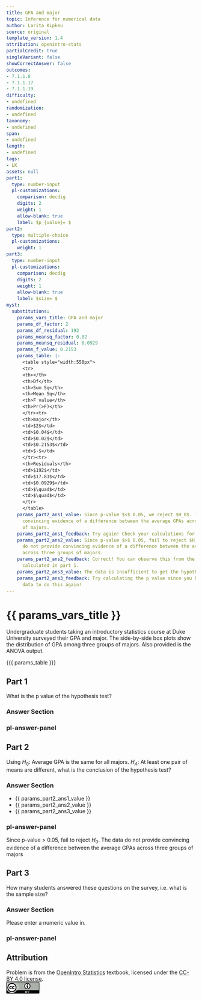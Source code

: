 ```yaml
---
title: GPA and major
topic: Inference for numerical data
author: Larita Kipkeu
source: original
template_version: 1.4
attribution: openintro-stats
partialCredit: true
singleVariant: false
showCorrectAnswer: false
outcomes:
- 7.1.1.8
- 7.1.1.17
- 7.1.1.19
difficulty:
- undefined
randomization:
- undefined
taxonomy:
- undefined
span:
- undefined
length:
- undefined
tags:
- LK
assets: null
part1:
  type: number-input
  pl-customizations:
    comparison: decdig
    digits: 2
    weight: 1
    allow-blank: true
    label: $p_{value}= $
part2:
  type: multiple-choice
  pl-customizations:
    weight: 1
part3:
  type: number-input
  pl-customizations:
    comparison: decdig
    digits: 2
    weight: 1
    allow-blank: true
    label: $size= $
myst:
  substitutions:
    params_vars_title: GPA and major
    params_df_factor: 2
    params_df_residual: 192
    params_meansq_factor: 0.02
    params_meansq_residual: 0.0929
    params_f_value: 0.2153
    params_table: |-
      <table style="width:550px">
      <tr>
      <th></th>
      <th>Df</th>
      <th>Sum Sq</th>
      <th>Mean Sq</th>
      <th>F value</th>
      <th>Pr(>F)</th>
      </tr><tr>
      <th>major</th>
      <td>$2$</td>
      <td>$0.04$</td>
      <td>$0.02$</td>
      <td>$0.2153$</td>
      <td>$-$</td>
      </tr><tr>
      <th>Residuals</th>
      <td>$192$</td>
      <td>$17.83$</td>
      <td>$0.0929$</td>
      <td>$\quad$</td>
      <td>$\quad$</td>
      </tr>
      </table>
    params_part2_ans1_value: Since p-value $<$ 0.05, we reject $H_0$. The data provides
      convincing evidence of a difference between the average GPAs across three groups
      of majors.
    params_part2_ans1_feedback: Try again! Check your calculations for p-value.
    params_part2_ans2_value: Since p-value $>$ 0.05, fail to reject $H_0$. The data
      do not provide convincing evidence of a difference between the average GPAs
      across three groups of majors.
    params_part2_ans2_feedback: Correct! You can observe this from the p-value you
      calculated in part 1.
    params_part2_ans3_value: The data is insufficient to get the hypothesis test significance.
    params_part2_ans3_feedback: Try calculating the p value since you have sufficient
      data to do this again!
---
```

# {{ params_vars_title }}
Undergraduate students taking an introductory statistics course at Duke University surveyed their GPA and major. The side-by-side box plots show the distribution of GPA among three groups of majors. Also provided is the ANOVA output.

<pl-figure file-name="figure 1.png" type="dynamic" width="450px"></pl-figure>

{{{ params_table }}}

## Part 1

What is the p value of the hypothesis test?

### Answer Section

### pl-answer-panel

## Part 2

Using $H_0$: Average GPA is the same for all majors. $H_A$: At least one pair of means are different, what is the conclusion of the hypothesis test?

### Answer Section

- {{ params_part2_ans1_value }}
- {{ params_part2_ans2_value }}
- {{ params_part2_ans3_value }}

### pl-answer-panel

Since p-value $>$ 0.05, fail to reject $H_0$. The data do not provide convincing evidence of a difference between the average GPAs across three groups of majors

## Part 3

How many students answered these questions on the survey, i.e. what is the sample size?

### Answer Section

Please enter a numeric value in.

### pl-answer-panel

## Attribution

Problem is from the [OpenIntro Statistics](https://openintro.org/book/os/) textbook, licensed under the [CC-BY 4.0 license](https://creativecommons.org/licenses/by/4.0/).<br>![Image representing the Creative Commons 4.0 BY license.](https://raw.githubusercontent.com/firasm/bits/master/by.png)